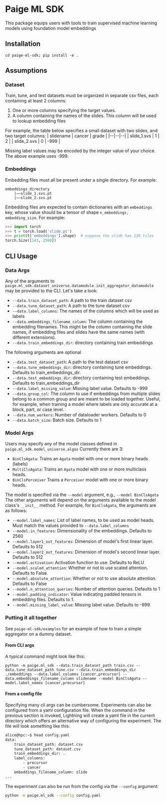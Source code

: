 # Paige ML SDK

This package equips users with tools to train supervised machine learning models using foundation model embeddings

## Installation

`cd paige-ml-sdk; pip install -e .`

## Assumptions

### Dataset

Train, tune, and test datasets must be organized in separate csv files, each containing at least 2 columns:
1. One or more columns specifying the target values.
2. A column containing the names of the slides. This column will be used to lookup embedding files

For example, the table below specifies a small dataset with two slides, and two target columns:
|  slidename | cancer | grade |
|--|--|--|
| slide_1.svs | 1 | 2 |
| slide_2.svs | 0 | -999 |

Missing label values may be encoded by the integer value of your choice. The above example uses -999.

### Embeddings

Embedding files must all be present under a single directory. For example:
```
embeddings_directory
	|——slide_1.svs.pt
	|——slide_2.svs.pt
```
Embedding files are expected to contain dictionaries with an `embeddings` key, whose value should be a tensor of shape `n_embeddings, embedding_size`. For example:
```python
>>> import torch
>>> t = torch.load('slide.pt')
>>> print(t['embeddings'].shape)  # suppose the slide has 136 tiles
torch.Size([143, 2560])
```
## CLI Usage

### Data Args

Any of the arguments to   `paige.ml_sdk.dataset_universe.datamodule.init_aggregator_datamodule` may be provided to the CLI. Let's take a look:

- `--data.train_dataset_path`: A path to the train dataset csv
- `--data.tune_dataset_path`: A path to the tune dataset csv
- `--data.label_columns`: The names of the columns which will be used as labels
- `--data.embeddings_filename_column`: The column containing the embedding filenames. This might be the column containing the slide names, if embedding files and slides have the same names (with different extensions).
- `--data.train_embeddings_dir`: directory containing train embeddings

The following arguments are optional
- `--data.test_dataset_path`: A path to the test dataset csv 
- `--data.tune_embeddings_dir`: directory containing tune embeddings. Defaults to train_embeddings_dir.
- `--data.test_embeddings_dir`: directory containing test embeddings. Defaults to train_embeddings_dir
- `--data.label_missing_value`: Missing label value. Defaults to -999
- `--data.group_col`: The column to use if embeddings from multiple slides belong to a common group and are meant to be loaded together. Useful, for example, when training a model where labels are only accurate at a block, part, or case level.
- `--data.num_workers`: Number of dataloader workers. Defaults to 0
- `--data.batch_size`: Batch size. Defaults to 1

### Model Args

Users may specify any of the model classes defined in `paige.ml_sdk.model_universe.algos` Currently there are 3:
- `BinClsAgata`: Trains an `Agata` model with one or more binary heads (labels)
- `MultiClsAgata`: Trains an `Agata` model with one or more multiclass heads.
- `BinClsPerceiver` Trains a `Perceiver` model with one or more binary heads.

The model is specified via the `--model` argument, e.g., `--model BinClsAgata`
The other arguments will depend on the arguments available to the model class's `__init__` method. For example, for `BinClsAgata`, the arguments are as follows:

- `--model.label_names`: List of label names, to be used as model heads. Must match the values provided to `--data.label_columns`
- `--model.in_features`: Dimensionality of the embeddings. Defaults to 2560
- `--model.layer1_out_features`: Dimension of model's first linear layer. Defaults to 512
- `--model.layer2_out_features`: Dimension of model's second linear layer. Defaults to  512
- `--model.activation`: Activation function to use. Defaults to ReLU
- `--model.scaled_attention`: Whether or not to use scaled attention. Defaults to False.
- `--model.absolute_attention`: Whether or not to use absolute attention. Defaults to False
- `--model.n_attention_queries`: Number of attention queries. Defaults to 1
- `--model.padding_indicator`: Value indicating padded tensors in embedding files. Defaults to 1.
- `--model.missing_label_value`: Missing label value. Defaults to -999.


### Putting it all together

See `paige-ml-sdk/examples` for an example of how to train a simple aggregator on a dummy dataset.

#### From CLI args
A typical command might look like this:
```
python -m paige.ml_sdk --data.train_dataset_path train.csv --data.tune_dataset_path tune.csv --data.train_embeddings_dir ./embeddings --data.label_columns [cancer,precursor] --data.embeddings_filename_column slidename --model BinClsAgata --model.label_names [cancer,precursor]
```

#### From a config file
Specifying many cli args can be cumbersome. Experiments can also be configured from a yaml configuration file. When the command in the previous section is invoked, Lightning will create a yaml file in the current directory which offers an alternative way of configuring the experiment. The file will look something like this:
```bash
alice@hpc:~$ head config.yaml
data:
	train_dataset_path: dataset.csv
	tune_dataset_path: dataset.csv
	train_embeddings_dir: .
	label_columns:
		- precursor
		- cancer
	embeddings_filename_column: slide
...
```
The experiment can also be run from the config via the `--config` argument:
```bash
python -m paige.ml_sdk --config config.yaml
```









